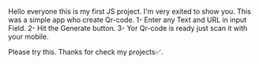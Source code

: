 Hello everyone this is my first JS project. I'm very exited to show you. This was a simple app who create Qr-code.
1-  Enter any Text and URL in input Field.
2-  Hit the Generate button.
3-  Yor Qr-code is ready just scan it with your mobile. 

Please try this. Thanks for check my projects✅.
